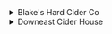 <details>
  <summary>Blake's Hard Cider Co</summary>
  <p>

|Cider|Flavor Text|
|:---|:---|
|El Chavo|"This sweet heated blend melds Blake’s homegrown habanero peppers with juicy mango and our famous Blake’s apples. He’s sweet with a little heat, feel the burn with El Chavo."|
|Triple Jam|"Inspired by the juicy berries we grow on our farm each summer, Triple Jam is the perfect balance of ripe sweetness with bold fruit aromatics. Bursting with strawberries, blackberries, and raspberries, this semi-sweet captivates the nuance of our farm, in each and every taste."|

  </p>
</details>
<details>
  <summary>Downeast Cider House</summary>
  <p>

|Cider|Flavor Text|
|:---|:---|
|Blueberry|"Blueberries and pie, delicious. Blueberries and muffins, delicious. Blueberries and pancakes, delicious. Blueberries and cider, trend continues."|

  </p>
</details>
